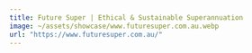 ```yaml
---
title: Future Super | Ethical & Sustainable Superannuation
image: ~/assets/showcase/www.futuresuper.com.au.webp
url: "https://www.futuresuper.com.au/"
---
```

